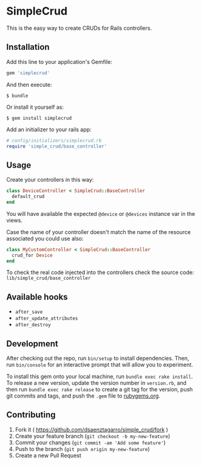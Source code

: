 # SimpleCrud

This is the easy way to create CRUDs for Rails controllers.

## Installation

Add this line to your application's Gemfile:

```ruby
gem 'simplecrud'
```

And then execute:

    $ bundle

Or install it yourself as:

    $ gem install simplecrud

Add an initializer to your rails app:

```ruby
# config/initializers/simplecrud.rb
require 'simple_crud/base_controller'
```

## Usage

Create your controllers in this way:

```ruby
class DeviceController < SimpleCrud::BaseController
  default_crud
end
```

You will have available the expected `@device` or `@devices` instance var in
the views.

Case the name of your controller doesn't match the name of the resource associated
you could use also:

```ruby
class MyCustomController < SimpleCrud::BaseController
  crud_for Device
end
```

To check the real code injected into the controllers check the source code: `lib/simple_crud/base_controller`

Available hooks
---------------

- `after_save`
- `after_update_attributes`
- `after_destroy`

## Development

After checking out the repo, run `bin/setup` to install dependencies. Then, run `bin/console` for an interactive prompt that will allow you to experiment.

To install this gem onto your local machine, run `bundle exec rake install`. To release a new version, update the version number in `version.rb`, and then run `bundle exec rake release` to create a git tag for the version, push git commits and tags, and push the `.gem` file to [rubygems.org](https://rubygems.org).

## Contributing

1. Fork it ( https://github.com/dsaenztagarro/simple_crud/fork )
2. Create your feature branch (`git checkout -b my-new-feature`)
3. Commit your changes (`git commit -am 'Add some feature'`)
4. Push to the branch (`git push origin my-new-feature`)
5. Create a new Pull Request
